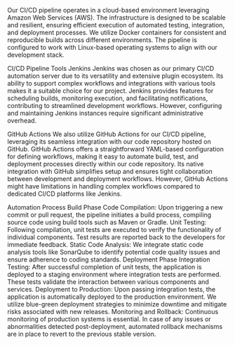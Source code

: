 Our CI/CD pipeline operates in a cloud-based environment leveraging Amazon Web Services (AWS). The infrastructure is designed to be scalable and resilient, ensuring efficient execution of automated testing, integration, and deployment processes. We utilize Docker containers for consistent and reproducible builds across different environments. The pipeline is configured to work with Linux-based operating systems to align with our development stack.

CI/CD Pipeline Tools
Jenkins
Jenkins was chosen as our primary CI/CD automation server due to its versatility and extensive plugin ecosystem. Its ability to support complex workflows and integrations with various tools makes it a suitable choice for our project. Jenkins provides features for scheduling builds, monitoring execution, and facilitating notifications, contributing to streamlined development workflows. However, configuring and maintaining Jenkins instances require significant administrative overhead.

GitHub Actions
We also utilize GitHub Actions for our CI/CD pipeline, leveraging its seamless integration with our code repository hosted on GitHub. GitHub Actions offers a straightforward YAML-based configuration for defining workflows, making it easy to automate build, test, and deployment processes directly within our code repository. Its native integration with GitHub simplifies setup and ensures tight collaboration between development and deployment workflows. However, GitHub Actions might have limitations in handling complex workflows compared to dedicated CI/CD platforms like Jenkins.

Automation Process
Build Phase
Code Compilation: Upon triggering a new commit or pull request, the pipeline initiates a build process, compiling source code using build tools such as Maven or Gradle.
Unit Testing: Following compilation, unit tests are executed to verify the functionality of individual components. Test results are reported back to the developers for immediate feedback.
Static Code Analysis: We integrate static code analysis tools like SonarQube to identify potential code quality issues and ensure adherence to coding standards.
Deployment Phase
Integration Testing: After successful completion of unit tests, the application is deployed to a staging environment where integration tests are performed. These tests validate the interaction between various components and services.
Deployment to Production: Upon passing integration tests, the application is automatically deployed to the production environment. We utilize blue-green deployment strategies to minimize downtime and mitigate risks associated with new releases.
Monitoring and Rollback: Continuous monitoring of production systems is essential. In case of any issues or abnormalities detected post-deployment, automated rollback mechanisms are in place to revert to the previous stable version.
